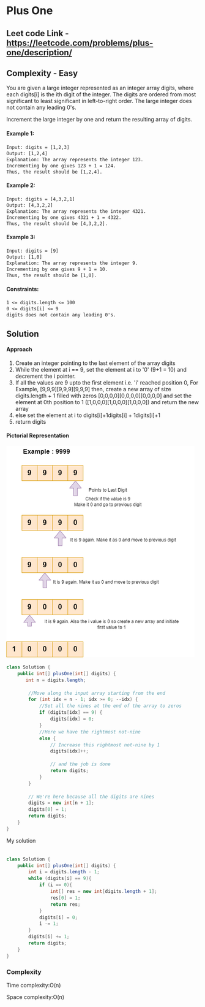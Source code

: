 # Plus One

## Leet code Link - https://leetcode.com/problems/plus-one/description/

## Complexity - Easy
You are given a large integer represented as an integer array digits, where each digits[i] is the ith digit of the integer. The digits are ordered from most significant to least significant in left-to-right order. The large integer does not contain any leading 0's.

Increment the large integer by one and return the resulting array of digits.

 

#### Example 1:
```
Input: digits = [1,2,3]
Output: [1,2,4]
Explanation: The array represents the integer 123.
Incrementing by one gives 123 + 1 = 124.
Thus, the result should be [1,2,4].
```
#### Example 2:
```
Input: digits = [4,3,2,1]
Output: [4,3,2,2]
Explanation: The array represents the integer 4321.
Incrementing by one gives 4321 + 1 = 4322.
Thus, the result should be [4,3,2,2].
```
#### Example 3:
```
Input: digits = [9]
Output: [1,0]
Explanation: The array represents the integer 9.
Incrementing by one gives 9 + 1 = 10.
Thus, the result should be [1,0].
 ```

#### Constraints:
```
1 <= digits.length <= 100
0 <= digits[i] <= 9
digits does not contain any leading 0's.
```
## Solution

#### Approach
1. Create an integer pointing to the last element of the array digits
2. While the element at i == 9, set the element at i to '0' (9+1 = 10) and decrement the i pointer.
3. If all the values are 9 upto the first element i.e. 'i' reached position 0, For Example, [9,9,9][9,9,9][9,9,9] then, create a new array of size digits.length + 1 filled with zeros [0,0,0,0][0,0,0,0][0,0,0,0] and set the element at 0th position to 1 ([1,0,0,0][1,0,0,0][1,0,0,0]) and return the new array
4. else set the element at i to digits[i]+1digits[i] + 1digits[i]+1
5. return digits

#### Pictorial Representation
<img src="https://github.com/shilpathota/99-leetcode-solutions/blob/main/Problem_6/Problem_6_1.drawio.png"/><br>

```java
class Solution {
    public int[] plusOne(int[] digits) {
       int n = digits.length;

        //Move along the input array starting from the end
        for (int idx = n - 1; idx >= 0; --idx) {
            //Set all the nines at the end of the array to zeros
            if (digits[idx] == 9) {
                digits[idx] = 0;
            }
            //Here we have the rightmost not-nine
            else {
                // Increase this rightmost not-nine by 1
                digits[idx]++;

                // and the job is done
                return digits;
            }
        }

        // We're here because all the digits are nines
        digits = new int[n + 1];
        digits[0] = 1;
        return digits;
    }
}
```

My solution
```java

class Solution {
    public int[] plusOne(int[] digits) {
        int i = digits.length - 1;
        while (digits[i] == 9){
            if (i == 0){
                int[] res = new int[digits.length + 1];
                res[0] = 1;
                return res;
            }
            digits[i] = 0;
            i -= 1;
        }
        digits[i] += 1;
        return digits;
    }
}
```
### Complexity
Time complexity:O(n)

Space complexity:O(n)
